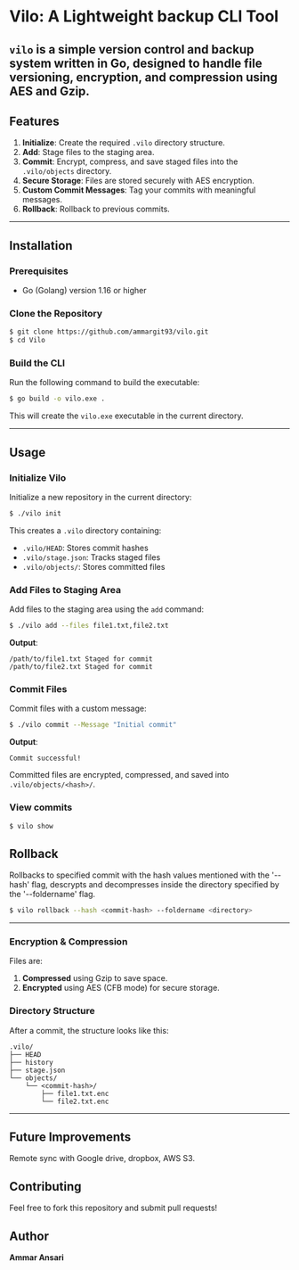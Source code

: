 # Vilo: A Lightweight backup CLI Tool

`vilo` is a simple version control and backup system written in Go, designed to handle file versioning, encryption, and compression using AES and Gzip.
---

## Features
1. **Initialize**: Create the required `.vilo` directory structure.
2. **Add**: Stage files to the staging area.
3. **Commit**: Encrypt, compress, and save staged files into the `.vilo/objects` directory.
4. **Secure Storage**: Files are stored securely with AES encryption.
5. **Custom Commit Messages**: Tag your commits with meaningful messages.
6. **Rollback**: Rollback to previous commits.
---

## Installation
### Prerequisites
- Go (Golang) version 1.16 or higher

### Clone the Repository
```bash
$ git clone https://github.com/ammargit93/vilo.git
$ cd Vilo
```

### Build the CLI
Run the following command to build the executable:
```bash
$ go build -o vilo.exe .
```

This will create the `vilo.exe` executable in the current directory.

---

## Usage
### Initialize Vilo
Initialize a new repository in the current directory:
```bash
$ ./vilo init
```
This creates a `.vilo` directory containing:
- `.vilo/HEAD`: Stores commit hashes
- `.vilo/stage.json`: Tracks staged files
- `.vilo/objects/`: Stores committed files

### Add Files to Staging Area
Add files to the staging area using the `add` command:
```bash
$ ./vilo add --files file1.txt,file2.txt
```
**Output**:
```
/path/to/file1.txt Staged for commit
/path/to/file2.txt Staged for commit
```

### Commit Files
Commit files with a custom message:
```bash
$ ./vilo commit --Message "Initial commit"
```
**Output**:
```
Commit successful!
```

Committed files are encrypted, compressed, and saved into `.vilo/objects/<hash>/`.

### View commits
```bash
$ vilo show
```
## Rollback
Rollbacks to specified commit with the hash values mentioned with the '--hash' flag, descrypts and decompresses inside the directory specified by the '--foldername' flag.
```bash
$ vilo rollback --hash <commit-hash> --foldername <directory>
```
---

### Encryption & Compression
Files are:
1. **Compressed** using Gzip to save space.
2. **Encrypted** using AES (CFB mode) for secure storage.

### Directory Structure
After a commit, the structure looks like this:
```
.vilo/
├── HEAD
├── history
├── stage.json
└── objects/
    └── <commit-hash>/
        ├── file1.txt.enc
        └── file2.txt.enc
```
---

## Future Improvements
Remote sync with Google drive, dropbox, AWS S3.

## Contributing
Feel free to fork this repository and submit pull requests!


## Author
**Ammar Ansari**
